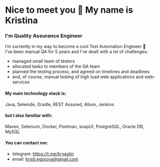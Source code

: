 <h1> Nice to meet you 👋 My name is Kristina </h1>
<h3>I'm Quality Assurance Engineer</h3>

<p>I’m currently in my way to become a cool Test Automation Engineer 🌱<br>
I've been manual QA for 5 years and I've dealt with a lot of challenges:<br></p>

- managed small team of testers
- allocated tasks to members of the QA team
- planned the testing process, and agreed on timelines and deadlines
- and, of course, manual testing of high load web applications and web-services

  
#### My main technology stack is:
Java, Selenide, Gradle, REST Assured, Allure, Jenkins

#### but I also familiar with:
Maven, Selenium, Docker, Postman, soapUI, PostgreSQL, Oracle DB, MySQL 

#### You can contact me:
* telegram: https://t.me/kryastin
* email: kristi.egorova@gmail.com

<!--
**trollkuro/trollkuro** is a ✨ _special_ ✨ repository because its `README.md` (this file) appears on your GitHub profile.

Here are some ideas to get you started:

- 🔭 I’m currently working on ...
- 🌱 I’m currently learning ...
- 👯 I’m looking to collaborate on ...
- 🤔 I’m looking for help with ...
- 💬 Ask me about ...
- 📫 How to reach me: ...
- 😄 Pronouns: ...
- ⚡ Fun fact: ...
-->
